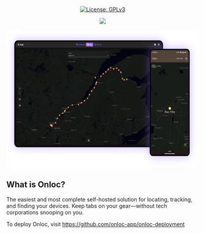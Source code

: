 <p align="center">
  <a href="https://opensource.org/license/gpl-3-0"><img src="https://img.shields.io/badge/License-GPL_v3-blue.svg?color=3F51B5&style=for-the-badge&label=License&logoColor=000000&labelColor=ececec" alt="License: GPLv3"></a>
</p>

<p align="center">
    <img src="https://raw.githubusercontent.com/Onloc-Code/onloc-ui/refs/heads/main/public/favicon.svg" height="120"/>
</p>

<p align="center">
    <img src="https://raw.githubusercontent.com/onloc-app/onloc-website/refs/heads/main/assets/images/screenshots.png" height="360"/>
</p>

## What is Onloc?
The easiest and most complete self-hosted solution for locating, tracking, and finding your devices. Keep tabs on your gear—without tech corporations snooping on you.

To deploy Onloc, visit https://github.com/onloc-app/onloc-deployment
